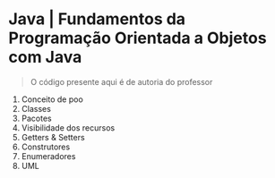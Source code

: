 # Java | Fundamentos da Programação Orientada a Objetos com Java
> O código presente aqui é de autoria do professor

1. Conceito de poo
2. Classes
3. Pacotes
4. Visibilidade dos recursos
5. Getters & Setters
6. Construtores
7. Enumeradores
8. UML